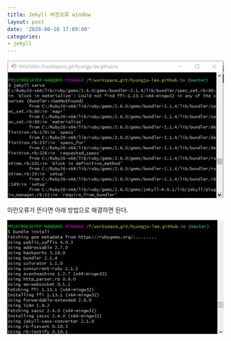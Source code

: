 ```yaml
---
title: Jekyll 버전오류 window
layout: post
date: '2020-08-10 17:09:00'
categories:
- jekyll
---
```


![](/static/img/jekyll/img11.jpg)

이런오류가 뜬다면 아래 방법으로 해결하면 된다.

![](/static/img/jekyll/img12.jpg)